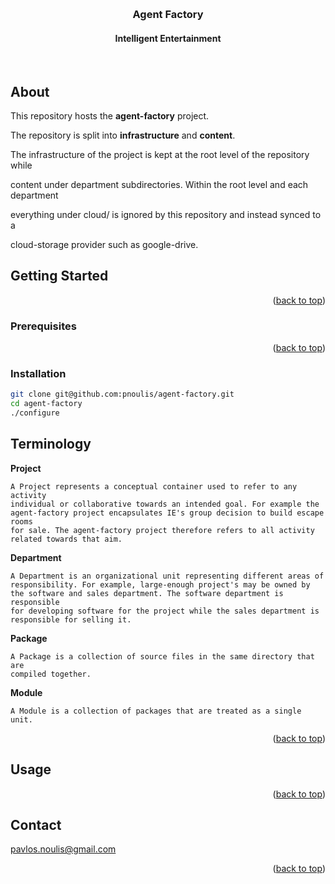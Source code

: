 <a name='readme-top'></a>

<br />
<div align='center'>
<h3 align='center'>Agent Factory</h3>
<h4 align='center'>Intelligent Entertainment</h4>
</div>
<br>

## About

This repository hosts the **agent-factory** project.

The repository is split into **infrastructure** and **content**.

The infrastructure of the project is kept at the root level of the repository while

content under department subdirectories. Within the root level and each department

everything under cloud/ is ignored by this repository and instead synced to a

cloud-storage provider such as google-drive.

## Getting Started


<p align='right'>(<a href="#readme-top">back to top</a>)</p>

### Prerequisites

<p align='right'>(<a href="#readme-top">back to top</a>)</p>

### Installation

```sh
git clone git@github.com:pnoulis/agent-factory.git
cd agent-factory
./configure
```

## Terminology

**Project**

    A Project represents a conceptual container used to refer to any activity
    individual or collaborative towards an intended goal. For example the
    agent-factory project encapsulates IE's group decision to build escape rooms
    for sale. The agent-factory project therefore refers to all activity
    related towards that aim.
    
**Department**

    A Department is an organizational unit representing different areas of
    responsibility. For example, large-enough project's may be owned by
    the software and sales department. The software department is responsible
    for developing software for the project while the sales department is
    responsible for selling it.
    
**Package**

    A Package is a collection of source files in the same directory that are
    compiled together.

**Module**

    A Module is a collection of packages that are treated as a single unit.
    

<p align='right'>(<a href="#readme-top">back to top</a>)</p>

## Usage

<p align='right'>(<a href="#readme-top">back to top</a>)</p>

## Contact

pavlos.noulis@gmail.com

<p align='right'>(<a href="#readme-top">back to top</a>)</p>

